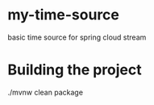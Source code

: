 # my-time-source
basic time source for spring cloud stream 

# Building the project
./mvnw clean package
